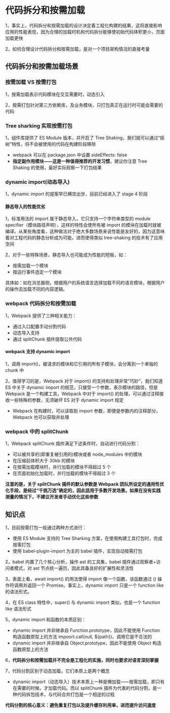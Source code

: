 # 代码拆分和按需加载

1，事实上，代码拆分和按需加载的设计决定着⼯程化构建的结果，这将直接影响应⽤的性能表现，因为合理的加载时机和代码拆分能够使初始代码体积更⼩，⻚⾯加载更快

2，如何合理设计代码拆分和按需加载，是对⼀个项⽬架构情况的直接考量

## 代码拆分和按需加载场景

### 按需加载 VS 按需打包

1，按需加载表示代码模块在交互需要时，动态引⼊

2，按需打包针对第三⽅依赖库，及业务模块，只打包真正在运⾏时可能会需要的代码

### Tree sharking 实现按需打包

1，组件库提供了 ES Module 版本，并开启了 Tree Shaking，我们就可以通过“摇树”特性，将不会被使⽤的代码在构建阶段移除

- webpack 可以在 package.json 中设置 sideEffects: false
- **指定副作⽤模块⸺这是⼀种值得推荐的开发习惯**，建议你注意 Tree Shaking 的使⽤，最好实际观察⼀下打包结果

### dynamic import(动态导入)

1，dynamic import 的提案早已横空出世，⽬前已经进⼊了 stage 4 阶段

#### 静态导入的性能优劣

1，标准⽤法的 import 属于静态导⼊，它只⽀持⼀个字符串类型的 module specifier（模块路径声明），这样的特性会使所有被 import 的模块在加载时就被编译。从某些⻆度看，这种做法对于绝⼤多数场景来说性能是友好的，因为这意味着对⼯程代码的静态分析成为可能，进⽽使得类似 tree-shaking 的技术有了应⽤空间

2，对于⼀些特殊场景，静态导⼊也可能成为性能的短板，如：

- 按需加载一个模块
- 按运行事件选定一个模块

具体如：如在浏览器侧，根据⽤户的系统语⾔选择加载不同的语⾔模块，根据⽤户的操作去加载不同的内容逻辑。

### webpack 代码拆分和按需加载

1，Webpack 提供了三种相关能⼒：

- 通过入口配置手动分割代码
- 动态导入支持
- 通过 splitChunk 插件提取公共代码

#### webpack 支持 dynamic import

1，调⽤ import()，被请求的模块和它引⽤的所有⼦模块，会分离到⼀个单独的 chunk 中

2，值得学习的是，Webpack 对于 import() 的⽀持和处理⾮常“巧妙”，我们知道 ES 中关于 dynamic import 的规范，只接受⼀个参数，表示模块的路径，但是 Webpack 是⼀个构建⼯具，Webpack 中对于 import() 的处理，可以通过注释接收⼀些特殊的参数，⽆须破坏 ES 对于 dynamic import 规定

- Webpack 在构建时，可以读取到 import 参数，即便是参数内的注释部分，Webpack 也可以获取并处理

### webpack 中的 splitChunk

1，Webpack splitChunk 插件满⾜下述条件时，⾃动进⾏代码分割：

- 可以被共享的(即重复被引用的)模块或者 node_modules 中的模块
- 在压缩前体积大于 30kb 的模块
- 在按需加载模块时，并⾏加载的模块不得超过 5 个
- 在⻚⾯初始化加载时，并⾏加载的模块不得超过 3 个

**注意的是，关于 splitChunk 插件的默认参数是 Webpack 团队所设定的通⽤性优化⼿段，是经过“千挑万选”确定的，因此适⽤于多数开发场景。如果在没有实践测量的情况下，不建议开发者⼿动优化这些参数**

## 知识点

1，⽬前按需打包⼀般通过两种⽅式进⾏：

- 使用 ES Module 支持的 Tree Sharking 方案，在使用构建工具打包时，完成按需打包
- 使用 babel-plugin-import 为主的 babel 插件，实现自动按需打包

2，babel 内置了几个核心分析，操作 ast 的工具集，babel 插件通过观察者+访问者模式，对 ast 节点统一遍历，因此具备良好的扩展性和灵活性

3，表⾯上看，await import() 的⽤法使得 import 像⼀个函数，该函数通过 () 操作符调⽤并返回⼀个 Promise。事实上，dynamic import 只是⼀个 function like 的语法形式。

4，在 ES class 特性中，super() 与 dynamic import 类似，也是⼀个 function like 语法形式

5，dynamic import 和函数的本质区别：

- dynamic import 并⾮继承⾃ Function.prototype，因此不能使⽤ Function 构造函数原型上的⽅法 impoort.call(null, ${path})，调⽤它是不合法的
- dynamic import 并⾮继承⾃ Object.prototype，因此不能使⽤ Object 构造函数原型上的⽅法

6，**代码拆分和按需加载并不完全是⼯程化的实施，同时也要求对语⾔深刻掌握**

7，代码分割区别于动态加载，它们本质上是两个概念

- dynamic import（动态导⼊）技术本质上⼀种是懒加载⸺按需加载，即只有在需要的时候，才加载代码。⽽以 splitChunk 插件为代表的代码分割，是⼀种代码拆包技术，与代码合并打包是⼀个相逆的过程

**代码分割的核心意义：避免重复打包以及提升缓存利用率，进而提升访问速度**
